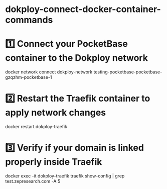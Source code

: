 # dokploy-connect-docker-container-commands

# 1️⃣ Connect your PocketBase container to the Dokploy network
docker network connect dokploy-network testing-pocketbase-pocketbase-gzqzhm-pocketbase-1

# 2️⃣ Restart the Traefik container to apply network changes
docker restart dokploy-traefik

# 3️⃣ Verify if your domain is linked properly inside Traefik
docker exec -it dokploy-traefik traefik show-config | grep test.zepresearch.com -A 5

